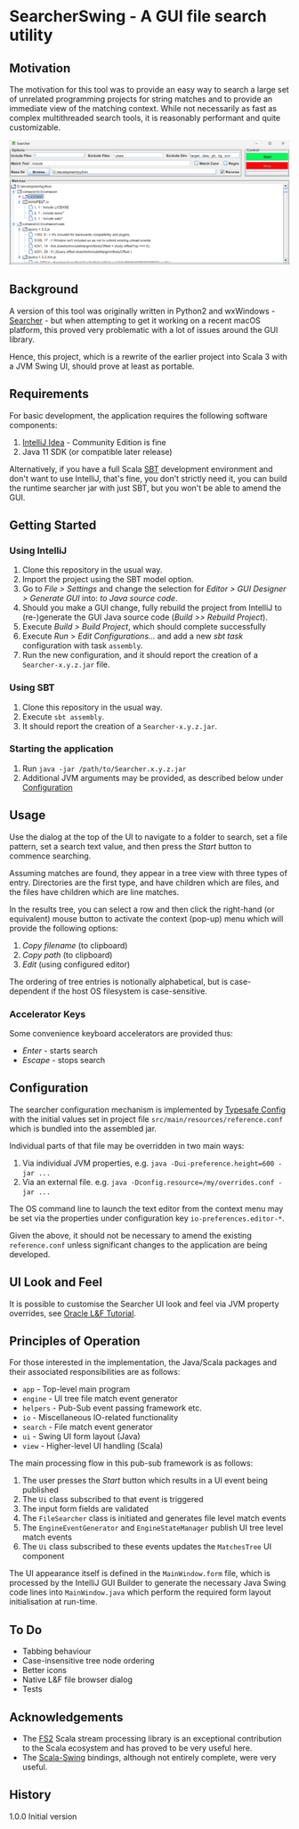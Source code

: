 # SearcherSwing - A GUI file search utility

## Motivation

The motivation for this tool was to provide an easy way to search a large set of
unrelated programming projects for string matches and to provide an immediate view
of the matching context. While not necessarily as fast as complex multithreaded
search tools, it is reasonably performant and quite customizable.

![capture](Searcher.png)

## Background

A version of this tool was originally written in Python2 and wxWindows -
[Searcher](https://github.com/satyagraha/searcher) - but when
attempting to get it working on a recent macOS platform, this proved very
problematic with a lot of issues around the GUI library.

Hence, this project, which is a rewrite of the earlier project into Scala 3 with
a JVM Swing UI, should prove at least as portable.

## Requirements

For basic development, the application requires the following software components:

1. [IntelliJ Idea](https://www.jetbrains.com/idea/) - Community Edition is fine
2. Java 11 SDK (or compatible later release)

Alternatively, if you have a full Scala [SBT](https://www.scala-sbt.org/) development
environment and don't want to use IntelliJ, that's fine, you don't strictly need it,
you can build the runtime searcher jar with just SBT,
but you won't be able to amend the GUI.

## Getting Started

### Using IntelliJ

1. Clone this repository in the usual way.
1. Import the project using the SBT model option.
1. Go to _File > Settings_ and change the selection
   for _Editor > GUI Designer > Generate GUI_ into: _to Java source code_.
1. Should you make a GUI change, fully rebuild the project from IntelliJ to
   (re-)generate the GUI Java source code (_Build >> Rebuild Project_).
1. Execute _Build > Build Project_, which should complete successfully
1. Execute _Run_ > _Edit Configurations..._ and add a new _sbt task_ configuration
   with task `assembly`.
1. Run the new configuration, and it should report the creation of a
   `Searcher-x.y.z.jar` file.

### Using SBT

1. Clone this repository in the usual way.
1. Execute `sbt assembly`.
1. It should report the creation of a `Searcher-x.y.z.jar`.

### Starting the application

1. Run `java -jar /path/to/Searcher.x.y.z.jar`
1. Additional JVM arguments may be provided, as described below under
   [Configuration](#Configuration)

## Usage

Use the dialog at the top of the UI to navigate to a folder to search,
set a file pattern, set a search text value, and then press the _Start_ button to
commence searching.

Assuming matches are found, they appear in a tree view with three types of entry.
Directories are the first type, and have children which are files,
and the files have children which are line matches.

In the results tree, you can select a row and then click the right-hand (or equivalent)
mouse button to activate the context (pop-up) menu which will provide the following
options:

1. _Copy filename_ (to clipboard)
1. _Copy path_ (to clipboard)
1. _Edit_ (using configured editor)

The ordering of tree entries is notionally alphabetical, but is case-dependent if
the host OS filesystem is case-sensitive.

### Accelerator Keys

Some convenience keyboard accelerators are provided thus:

- _Enter_ - starts search
- _Escape_ - stops search

## Configuration

The searcher configuration mechanism is implemented by
[Typesafe Config](https://github.com/lightbend/config)
with the initial values set in project file `src/main/resources/reference.conf`
which is bundled into the assembled jar.

Individual parts of that file may be overridden in two main ways:

1. Via individual JVM properties, e.g. `java -Dui-preference.height=600 -jar ...`
2. Via an external file. e.g. `java -Dconfig.resource=/my/overrides.conf -jar ...`

The OS command line to launch the text editor from the context menu may be set
via the properties under configuration key `io-preferences.editor-*`.

Given the above, it should not be necessary to amend the existing `reference.conf`
unless significant changes to the application are being developed.

## UI Look and Feel

It is possible to customise the Searcher UI look and feel via JVM property overrides,
see [Oracle L&F Tutorial](https://docs.oracle.com/javase/tutorial/uiswing/lookandfeel/plaf.html).

## Principles of Operation

For those interested in the implementation, the Java/Scala packages and their
associated responsibilities are as follows:

- `app` - Top-level main program
- `engine` - UI tree file match event generator
- `helpers` - Pub-Sub event passing framework etc.
- `io` - Miscellaneous IO-related functionality
- `search` - File match event generator
- `ui` - Swing UI form layout (Java)
- `view` - Higher-level UI handling (Scala)

The main processing flow in this pub-sub framework is as follows:

1. The user presses the _Start_ button which results in a UI event being published
2. The `Ui` class subscribed to that event is triggered
2. The input form fields are validated
3. The `FileSearcher` class is initiated and generates file level match events
4. The `EngineEventGenerator` and `EngineStateManager` publish UI tree level match events
5. The `Ui` class subscribed to these events updates the `MatchesTree` UI component

The UI appearance itself is defined in the `MainWindow.form` file, which is
processed by the IntelliJ GUI Builder to generate the necessary Java Swing
code lines into `MainWindow.java` which perform the required form layout
initialisation at run-time.

## To Do

- Tabbing behaviour
- Case-insensitive tree node ordering
- Better icons
- Native L&F file browser dialog
- Tests

## Acknowledgements

- The [FS2](https://fs2.io) Scala stream processing library is an exceptional
  contribution to the Scala ecosystem and has proved to be very useful here.
- The [Scala-Swing](https://github.com/scala/scala-swing) bindings, although
  not entirely complete, were very useful.

## History

1.0.0 Initial version
